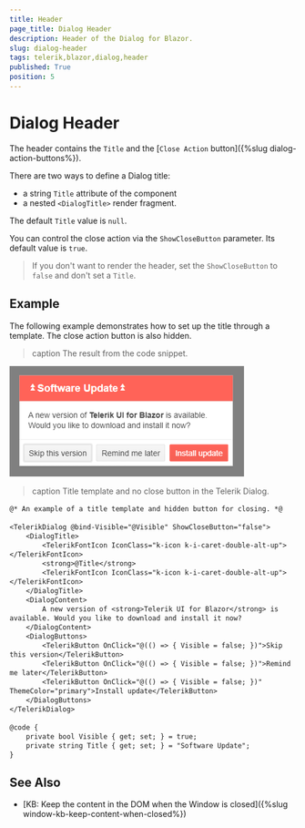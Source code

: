 ```yaml
---
title: Header
page_title: Dialog Header
description: Header of the Dialog for Blazor.
slug: dialog-header
tags: telerik,blazor,dialog,header
published: True
position: 5
---
```


# Dialog Header

The header contains the `Title` and the [`Close Action` button]({%slug dialog-action-buttons%}).

There are two ways to define a Dialog title:
* a string `Title` attribute of the component
* a nested `<DialogTitle>` render fragment.

The default `Title` value is `null`.

You can control the close action via the `ShowCloseButton` parameter. Its default value is `true`.

> If you don't want to render the header, set the `ShowCloseButton` to `false` and don't set a `Title`.

## Example

The following example demonstrates how to set up the title through a template. The close action button is also hidden.

>caption The result from the code snippet.

![Blazor Dialog Header](images/dialog-header.png)

>caption Title template and no close button in the Telerik Dialog.

````CSHTML
@* An example of a title template and hidden button for closing. *@

<TelerikDialog @bind-Visible="@Visible" ShowCloseButton="false">
    <DialogTitle>
        <TelerikFontIcon IconClass="k-icon k-i-caret-double-alt-up"></TelerikFontIcon>
        <strong>@Title</strong>
        <TelerikFontIcon IconClass="k-icon k-i-caret-double-alt-up"></TelerikFontIcon>
    </DialogTitle>
    <DialogContent>
        A new version of <strong>Telerik UI for Blazor</strong> is available. Would you like to download and install it now?
    </DialogContent>
    <DialogButtons>
        <TelerikButton OnClick="@(() => { Visible = false; })">Skip this version</TelerikButton>
        <TelerikButton OnClick="@(() => { Visible = false; })">Remind me later</TelerikButton>
        <TelerikButton OnClick="@(() => { Visible = false; })" ThemeColor="primary">Install update</TelerikButton>
    </DialogButtons>
</TelerikDialog>

@code {
    private bool Visible { get; set; } = true;
    private string Title { get; set; } = "Software Update";
}
````

## See Also

* [KB: Keep the content in the DOM when the Window is closed]({%slug window-kb-keep-content-when-closed%})

